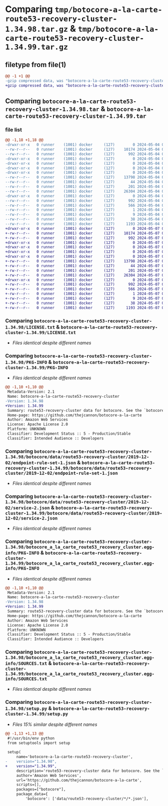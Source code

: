 # Comparing `tmp/botocore-a-la-carte-route53-recovery-cluster-1.34.98.tar.gz` & `tmp/botocore-a-la-carte-route53-recovery-cluster-1.34.99.tar.gz`

## filetype from file(1)

```diff
@@ -1 +1 @@
-gzip compressed data, was "botocore-a-la-carte-route53-recovery-cluster-1.34.98.tar", last modified: Sat May  4 01:01:44 2024, max compression
+gzip compressed data, was "botocore-a-la-carte-route53-recovery-cluster-1.34.99.tar", last modified: Tue May  7 01:02:46 2024, max compression
```

## Comparing `botocore-a-la-carte-route53-recovery-cluster-1.34.98.tar` & `botocore-a-la-carte-route53-recovery-cluster-1.34.99.tar`

### file list

```diff
@@ -1,18 +1,18 @@
-drwxr-xr-x   0 runner    (1001) docker     (127)        0 2024-05-04 01:01:44.502296 botocore-a-la-carte-route53-recovery-cluster-1.34.98/
--rw-r--r--   0 runner    (1001) docker     (127)    10174 2024-05-04 01:01:44.000000 botocore-a-la-carte-route53-recovery-cluster-1.34.98/LICENSE.txt
--rw-r--r--   0 runner    (1001) docker     (127)      992 2024-05-04 01:01:44.502296 botocore-a-la-carte-route53-recovery-cluster-1.34.98/PKG-INFO
-drwxr-xr-x   0 runner    (1001) docker     (127)        0 2024-05-04 01:01:44.498296 botocore-a-la-carte-route53-recovery-cluster-1.34.98/botocore/
-drwxr-xr-x   0 runner    (1001) docker     (127)        0 2024-05-04 01:01:44.498296 botocore-a-la-carte-route53-recovery-cluster-1.34.98/botocore/data/
-drwxr-xr-x   0 runner    (1001) docker     (127)        0 2024-05-04 01:01:44.498296 botocore-a-la-carte-route53-recovery-cluster-1.34.98/botocore/data/route53-recovery-cluster/
-drwxr-xr-x   0 runner    (1001) docker     (127)        0 2024-05-04 01:01:44.498296 botocore-a-la-carte-route53-recovery-cluster-1.34.98/botocore/data/route53-recovery-cluster/2019-12-02/
--rw-r--r--   0 runner    (1001) docker     (127)    13798 2024-05-04 01:01:11.000000 botocore-a-la-carte-route53-recovery-cluster-1.34.98/botocore/data/route53-recovery-cluster/2019-12-02/endpoint-rule-set-1.json
--rw-r--r--   0 runner    (1001) docker     (127)       44 2024-05-04 01:01:11.000000 botocore-a-la-carte-route53-recovery-cluster-1.34.98/botocore/data/route53-recovery-cluster/2019-12-02/examples-1.json
--rw-r--r--   0 runner    (1001) docker     (127)      201 2024-05-04 01:01:11.000000 botocore-a-la-carte-route53-recovery-cluster-1.34.98/botocore/data/route53-recovery-cluster/2019-12-02/paginators-1.json
--rw-r--r--   0 runner    (1001) docker     (127)    26304 2024-05-04 01:01:11.000000 botocore-a-la-carte-route53-recovery-cluster-1.34.98/botocore/data/route53-recovery-cluster/2019-12-02/service-2.json
-drwxr-xr-x   0 runner    (1001) docker     (127)        0 2024-05-04 01:01:44.498296 botocore-a-la-carte-route53-recovery-cluster-1.34.98/botocore_a_la_carte_route53_recovery_cluster.egg-info/
--rw-r--r--   0 runner    (1001) docker     (127)      992 2024-05-04 01:01:44.000000 botocore-a-la-carte-route53-recovery-cluster-1.34.98/botocore_a_la_carte_route53_recovery_cluster.egg-info/PKG-INFO
--rw-r--r--   0 runner    (1001) docker     (127)      566 2024-05-04 01:01:44.000000 botocore-a-la-carte-route53-recovery-cluster-1.34.98/botocore_a_la_carte_route53_recovery_cluster.egg-info/SOURCES.txt
--rw-r--r--   0 runner    (1001) docker     (127)        1 2024-05-04 01:01:44.000000 botocore-a-la-carte-route53-recovery-cluster-1.34.98/botocore_a_la_carte_route53_recovery_cluster.egg-info/dependency_links.txt
--rw-r--r--   0 runner    (1001) docker     (127)        9 2024-05-04 01:01:44.000000 botocore-a-la-carte-route53-recovery-cluster-1.34.98/botocore_a_la_carte_route53_recovery_cluster.egg-info/top_level.txt
--rw-r--r--   0 runner    (1001) docker     (127)       38 2024-05-04 01:01:44.502296 botocore-a-la-carte-route53-recovery-cluster-1.34.98/setup.cfg
--rw-r--r--   0 runner    (1001) docker     (127)     1193 2024-05-04 01:01:44.000000 botocore-a-la-carte-route53-recovery-cluster-1.34.98/setup.py
+drwxr-xr-x   0 runner    (1001) docker     (127)        0 2024-05-07 01:02:46.788090 botocore-a-la-carte-route53-recovery-cluster-1.34.99/
+-rw-r--r--   0 runner    (1001) docker     (127)    10174 2024-05-07 01:02:46.000000 botocore-a-la-carte-route53-recovery-cluster-1.34.99/LICENSE.txt
+-rw-r--r--   0 runner    (1001) docker     (127)      992 2024-05-07 01:02:46.788090 botocore-a-la-carte-route53-recovery-cluster-1.34.99/PKG-INFO
+drwxr-xr-x   0 runner    (1001) docker     (127)        0 2024-05-07 01:02:46.784090 botocore-a-la-carte-route53-recovery-cluster-1.34.99/botocore/
+drwxr-xr-x   0 runner    (1001) docker     (127)        0 2024-05-07 01:02:46.784090 botocore-a-la-carte-route53-recovery-cluster-1.34.99/botocore/data/
+drwxr-xr-x   0 runner    (1001) docker     (127)        0 2024-05-07 01:02:46.784090 botocore-a-la-carte-route53-recovery-cluster-1.34.99/botocore/data/route53-recovery-cluster/
+drwxr-xr-x   0 runner    (1001) docker     (127)        0 2024-05-07 01:02:46.784090 botocore-a-la-carte-route53-recovery-cluster-1.34.99/botocore/data/route53-recovery-cluster/2019-12-02/
+-rw-r--r--   0 runner    (1001) docker     (127)    13798 2024-05-07 01:02:11.000000 botocore-a-la-carte-route53-recovery-cluster-1.34.99/botocore/data/route53-recovery-cluster/2019-12-02/endpoint-rule-set-1.json
+-rw-r--r--   0 runner    (1001) docker     (127)       44 2024-05-07 01:02:11.000000 botocore-a-la-carte-route53-recovery-cluster-1.34.99/botocore/data/route53-recovery-cluster/2019-12-02/examples-1.json
+-rw-r--r--   0 runner    (1001) docker     (127)      201 2024-05-07 01:02:11.000000 botocore-a-la-carte-route53-recovery-cluster-1.34.99/botocore/data/route53-recovery-cluster/2019-12-02/paginators-1.json
+-rw-r--r--   0 runner    (1001) docker     (127)    26304 2024-05-07 01:02:11.000000 botocore-a-la-carte-route53-recovery-cluster-1.34.99/botocore/data/route53-recovery-cluster/2019-12-02/service-2.json
+drwxr-xr-x   0 runner    (1001) docker     (127)        0 2024-05-07 01:02:46.788090 botocore-a-la-carte-route53-recovery-cluster-1.34.99/botocore_a_la_carte_route53_recovery_cluster.egg-info/
+-rw-r--r--   0 runner    (1001) docker     (127)      992 2024-05-07 01:02:46.000000 botocore-a-la-carte-route53-recovery-cluster-1.34.99/botocore_a_la_carte_route53_recovery_cluster.egg-info/PKG-INFO
+-rw-r--r--   0 runner    (1001) docker     (127)      566 2024-05-07 01:02:46.000000 botocore-a-la-carte-route53-recovery-cluster-1.34.99/botocore_a_la_carte_route53_recovery_cluster.egg-info/SOURCES.txt
+-rw-r--r--   0 runner    (1001) docker     (127)        1 2024-05-07 01:02:46.000000 botocore-a-la-carte-route53-recovery-cluster-1.34.99/botocore_a_la_carte_route53_recovery_cluster.egg-info/dependency_links.txt
+-rw-r--r--   0 runner    (1001) docker     (127)        9 2024-05-07 01:02:46.000000 botocore-a-la-carte-route53-recovery-cluster-1.34.99/botocore_a_la_carte_route53_recovery_cluster.egg-info/top_level.txt
+-rw-r--r--   0 runner    (1001) docker     (127)       38 2024-05-07 01:02:46.788090 botocore-a-la-carte-route53-recovery-cluster-1.34.99/setup.cfg
+-rw-r--r--   0 runner    (1001) docker     (127)     1193 2024-05-07 01:02:46.000000 botocore-a-la-carte-route53-recovery-cluster-1.34.99/setup.py
```

### Comparing `botocore-a-la-carte-route53-recovery-cluster-1.34.98/LICENSE.txt` & `botocore-a-la-carte-route53-recovery-cluster-1.34.99/LICENSE.txt`

 * *Files identical despite different names*

### Comparing `botocore-a-la-carte-route53-recovery-cluster-1.34.98/PKG-INFO` & `botocore-a-la-carte-route53-recovery-cluster-1.34.99/PKG-INFO`

 * *Files identical despite different names*

```diff
@@ -1,10 +1,10 @@
 Metadata-Version: 2.1
 Name: botocore-a-la-carte-route53-recovery-cluster
-Version: 1.34.98
+Version: 1.34.99
 Summary: route53-recovery-cluster data for botocore. See the `botocore-a-la-carte` package for more info.
 Home-page: https://github.com/thejcannon/botocore-a-la-carte
 Author: Amazon Web Services
 License: Apache License 2.0
 Platform: UNKNOWN
 Classifier: Development Status :: 5 - Production/Stable
 Classifier: Intended Audience :: Developers
```

### Comparing `botocore-a-la-carte-route53-recovery-cluster-1.34.98/botocore/data/route53-recovery-cluster/2019-12-02/endpoint-rule-set-1.json` & `botocore-a-la-carte-route53-recovery-cluster-1.34.99/botocore/data/route53-recovery-cluster/2019-12-02/endpoint-rule-set-1.json`

 * *Files identical despite different names*

### Comparing `botocore-a-la-carte-route53-recovery-cluster-1.34.98/botocore/data/route53-recovery-cluster/2019-12-02/service-2.json` & `botocore-a-la-carte-route53-recovery-cluster-1.34.99/botocore/data/route53-recovery-cluster/2019-12-02/service-2.json`

 * *Files identical despite different names*

### Comparing `botocore-a-la-carte-route53-recovery-cluster-1.34.98/botocore_a_la_carte_route53_recovery_cluster.egg-info/PKG-INFO` & `botocore-a-la-carte-route53-recovery-cluster-1.34.99/botocore_a_la_carte_route53_recovery_cluster.egg-info/PKG-INFO`

 * *Files identical despite different names*

```diff
@@ -1,10 +1,10 @@
 Metadata-Version: 2.1
 Name: botocore-a-la-carte-route53-recovery-cluster
-Version: 1.34.98
+Version: 1.34.99
 Summary: route53-recovery-cluster data for botocore. See the `botocore-a-la-carte` package for more info.
 Home-page: https://github.com/thejcannon/botocore-a-la-carte
 Author: Amazon Web Services
 License: Apache License 2.0
 Platform: UNKNOWN
 Classifier: Development Status :: 5 - Production/Stable
 Classifier: Intended Audience :: Developers
```

### Comparing `botocore-a-la-carte-route53-recovery-cluster-1.34.98/botocore_a_la_carte_route53_recovery_cluster.egg-info/SOURCES.txt` & `botocore-a-la-carte-route53-recovery-cluster-1.34.99/botocore_a_la_carte_route53_recovery_cluster.egg-info/SOURCES.txt`

 * *Files identical despite different names*

### Comparing `botocore-a-la-carte-route53-recovery-cluster-1.34.98/setup.py` & `botocore-a-la-carte-route53-recovery-cluster-1.34.99/setup.py`

 * *Files 15% similar despite different names*

```diff
@@ -1,13 +1,13 @@
 #!/usr/bin/env python
 from setuptools import setup
 
 setup(
     name='botocore-a-la-carte-route53-recovery-cluster',
-    version="1.34.98",
+    version="1.34.99",
     description='route53-recovery-cluster data for botocore. See the `botocore-a-la-carte` package for more info.',
     author='Amazon Web Services',
     url='https://github.com/thejcannon/botocore-a-la-carte',
     scripts=[],
     packages=["botocore"],
     package_data={
         'botocore': ['data/route53-recovery-cluster/*/*.json'],
```

